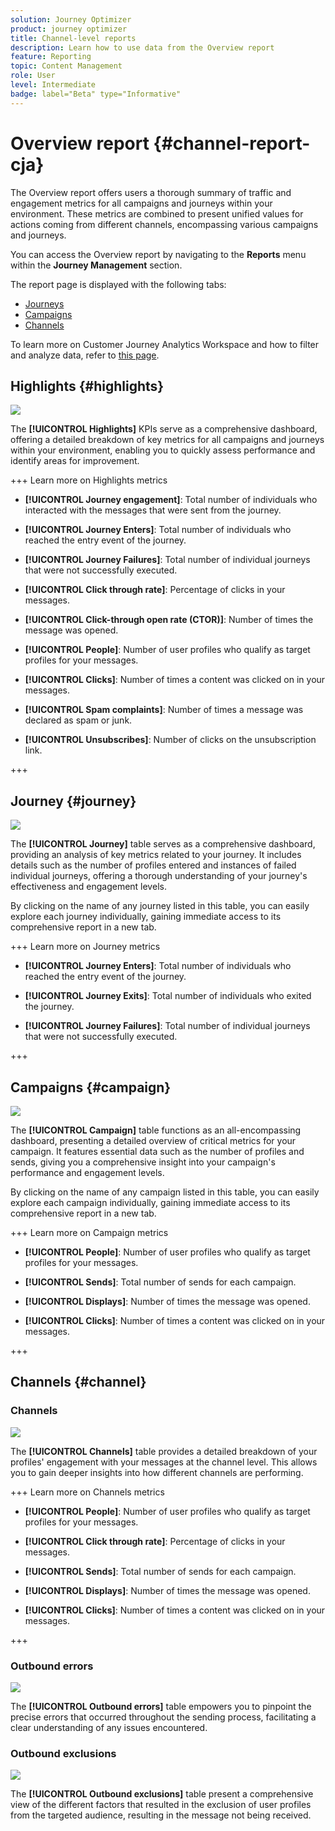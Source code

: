 ```yaml
---
solution: Journey Optimizer
product: journey optimizer
title: Channel-level reports
description: Learn how to use data from the Overview report
feature: Reporting
topic: Content Management
role: User
level: Intermediate
badge: label="Beta" type="Informative"
---
```

# Overview report {#channel-report-cja}

The Overview report offers users a thorough summary of traffic and engagement metrics for all campaigns and journeys within your environment. These metrics are combined to present unified values for actions coming from different channels, encompassing various campaigns and journeys.

You can access the Overview report by navigating to the **Reports** menu within the **Journey Management** section.

The report page is displayed with the following tabs:

* [Journeys](#journey)
* [Campaigns](#campaign)
* [Channels](#channel)

To learn more on Customer Journey Analytics Workspace and how to filter and analyze data, refer to [this page](https://experienceleague.adobe.com/en/docs/analytics-platform/using/cja-workspace/home).

## Highlights {#highlights}

![](assets/cja-highlights.png)

The **[!UICONTROL Highlights]** KPIs serve as a comprehensive dashboard, offering a detailed breakdown of key metrics for all campaigns and journeys within your environment, enabling you to quickly assess performance and identify areas for improvement.

+++ Learn more on Highlights metrics

* **[!UICONTROL Journey engagement]**: Total number of individuals who interacted with the messages that were sent from the journey.

* **[!UICONTROL Journey Enters]**: Total number of individuals who reached the entry event of the journey.

* **[!UICONTROL Journey Failures]**: Total number of individual journeys that were not successfully executed.

* **[!UICONTROL Click through rate]**: Percentage of clicks in your messages.

* **[!UICONTROL Click-through open rate (CTOR)]**: Number of times the message was opened.

* **[!UICONTROL People]**: Number of user profiles who qualify as target profiles for your messages. 

* **[!UICONTROL Clicks]**: Number of times a content was clicked on in your messages.

* **[!UICONTROL Spam complaints]**: Number of times a message was declared as spam or junk.

* **[!UICONTROL Unsubscribes]**: Number of clicks on the unsubscription link.

+++

## Journey {#journey}

![](assets/cja-channel-journeys.png)

The **[!UICONTROL Journey]** table serves as a comprehensive dashboard, providing an analysis of key metrics related to your journey. It includes details such as the number of profiles entered and instances of failed individual journeys, offering a thorough understanding of your journey's effectiveness and engagement levels.

By clicking on the name of any journey listed in this table, you can easily explore each journey individually, gaining immediate access to its comprehensive report in a new tab.

+++ Learn more on Journey metrics

* **[!UICONTROL Journey Enters]**: Total number of individuals who reached the entry event of the journey.

* **[!UICONTROL Journey Exits]**: Total number of individuals who exited the journey.

* **[!UICONTROL Journey Failures]**: Total number of individual journeys that were not successfully executed.

+++

## Campaigns {#campaign}

![](assets/cja-channel-campaigns.png)

The **[!UICONTROL Campaign]** table functions as an all-encompassing dashboard, presenting a detailed overview of critical metrics for your campaign. It features essential data such as the number of profiles and sends, giving you a comprehensive insight into your campaign's performance and engagement levels.

By clicking on the name of any campaign listed in this table, you can easily explore each campaign individually, gaining immediate access to its comprehensive report in a new tab.

+++ Learn more on Campaign metrics

* **[!UICONTROL People]**: Number of user profiles who qualify as target profiles for your messages.

* **[!UICONTROL Sends]**: Total number of sends for each campaign.

* **[!UICONTROL Displays]**: Number of times the message was opened.

* **[!UICONTROL Clicks]**: Number of times a content was clicked on in your messages.

+++

## Channels {#channel}

### Channels

![](assets/cja-channels.png)

The **[!UICONTROL Channels]** table provides a detailed breakdown of your profiles' engagement with your messages at the channel level. This allows you to gain deeper insights into how different channels are performing.

+++ Learn more on Channels metrics

* **[!UICONTROL People]**: Number of user profiles who qualify as target profiles for your messages.

* **[!UICONTROL Click through rate]**: Percentage of clicks in your messages.

* **[!UICONTROL Sends]**: Total number of sends for each campaign.

* **[!UICONTROL Displays]**: Number of times the message was opened.

* **[!UICONTROL Clicks]**: Number of times a content was clicked on in your messages.

+++

### Outbound errors

![](assets/cja-channels-outbound-errors.png)

The **[!UICONTROL Outbound errors]** table empowers you to pinpoint the precise errors that occurred throughout the sending process, facilitating a clear understanding of any issues encountered.

### Outbound exclusions

![](assets/cja-channels-outbound-excluded.png)

The **[!UICONTROL Outbound exclusions]** table present a comprehensive view of the different factors that resulted in the exclusion of user profiles from the targeted audience, resulting in the message not being received.
